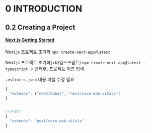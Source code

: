 # 0 INTRODUCTION

## 0.2 Creating a Project

#### [Next.js Getting Started](https://nextjs.org/docs/getting-started)

Next.js 프로젝트 초기화
`npx create-next-app@latest`

Next.js 프로젝트 초기화(+타입스크립트)
`npx create-next-app@latest --typescript`
-> 엔터후, 프로젝트 이름 입력

`.eslintrc.json` 내용 파일 수정 필요

```js
{
  "extends": ["next/babel", "next/core-web-vitals"]
}


//수정전
{
  "extends": "next/core-web-vitals"
}


```
